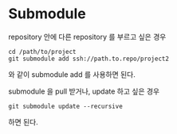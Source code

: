 # Submodule

repository 안에 다른 repository 를 부르고 싶은 경우

```
cd /path/to/project
git submodule add ssh://path.to.repo/project2
```

와 같이 submodule add 를 사용하면 된다.

submodule 을 pull 받거나, update 하고 싶은 경우

```
git submodule update --recursive
```
하면 된다.
